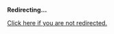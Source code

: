 <!DOCTYPE html>
<html>
<head>
<title>Redirecting...</title>
<link rel="canonical" href="http://home.jle0.com:4111/entry/log-sh-lightweight-command-line-note-logging.md"/>
<meta http-equiv="content-type" content="text/html; charset=utf-8" />
<meta http-equiv="refresh" content="0; url=#{destination_path}" />
</head>
<body>
  <p><strong>Redirecting...</strong></p>
  <p><a href='http://home.jle0.com:4111/entry/log-sh-lightweight-command-line-note-logging.md'>Click here if you are not redirected.</a></p>
  <script>
    document.location.href = "http://home.jle0.com:4111/entry/log-sh-lightweight-command-line-note-logging.md";
  </script>
</body>
</html>
